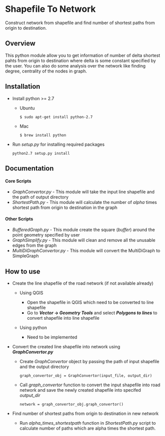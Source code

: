 # Shapefile To Network
Construct network from shapefile and find number of shortest paths from origin to destination.

## Overview
This python module allow you to get information of number of delta shortest pahts from origin to destination where delta is some constant specified by the user. You can also do some analysis over the network like finding degree, centrality of the nodes in graph.

## Installation

* Install python >= 2.7 
  * Ubuntu
    ```
    $ sudo apt-get install python-2.7
    ```
    
  * Mac
    ```
    $ brew install python
    ```
* Run _setup.py_ for installing required packages

  ```
  python2.7 setup.py install
  ```
## Documentation
#### Core Scripts 

* _GraphConvertor.py_ - This module will take the input line shapefile and the path of output directory 
* _ShortestPath.py_ -   This module will calculate the number of *alpha* times shortest path from origin to destination in the graph

#### Other Scripts 

* _BufferedGraph.py_ - This module create the square (*buffer*) around the point geometry specified by user 
* _GraphSimplify.py_ - This module will clean and remove all the unusable edges from the graph 
* _MultiDiGraphConvertor.py_ - This module will convert the MultiDiGraph to SimpleGraph 


## How to use
* Create the line shapefile of the road network (if not available already)

  * Using QGIS
    - Open the shapefile in QGIS which need to be converted to line shapefile
    - Go to **_Vector_ -> _Geometry Tools_** and select **_Polygons to lines_** to convert shapefile into line shapefile
    
  * Using python
    - Need to be implemented
    
* Convert the created line shapefile into network using **_GraphConvertor.py_**

  * Create _GraphConvertor_ object by passing the path of input shapefile and the output directory
    ```
    graph_convertor_obj = GraphConvertor(input_file, output_dir)
    ```
  * Call _graph_convertor_ function to convert the input shapefile into road network and save the newly created shapefile into specifed _output_dir_
    ```
    network = graph_convertor_obj.graph_convertor()
    ```
  
* Find number of shortest paths from origin to destination in new network

  * Run _alpha_times_shortestpath_ function in _ShortestPath.py_ script to calculate number of paths which are alpha times the shortest path.
    
